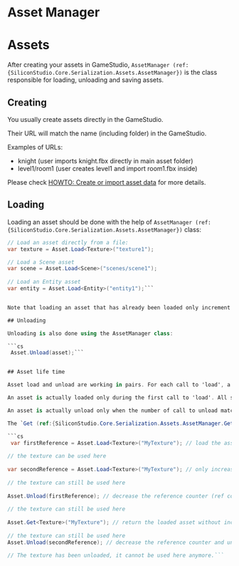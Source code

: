 # Asset Manager

# Assets

After creating your assets in GameStudio, `AssetManager (ref:{SiliconStudio.Core.Serialization.Assets.AssetManager})` is the class responsible for loading, unloading and saving assets.

## Creating

You usually create assets directly in the GameStudio.

Their URL will match the name (including folder) in the GameStudio.

Examples of URLs:

- knight (user imports knight.fbx directly in main asset folder)
- level1/room1 (user creates level1 and import room1.fbx inside)

Please check [HOWTO: Create or import asset data](../../getting-started/howto-create-or-import-asset-data.md) for more details.

## Loading

Loading an asset should be done with the help of `AssetManager (ref:{SiliconStudio.Core.Serialization.Assets.AssetManager})` class:

```cs
// Load an asset directly from a file:
var texture = Asset.Load<Texture>("texture1");

// Load a Scene asset
var scene = Asset.Load<Scene>("scenes/scene1");
 
// Load an Entity asset
var entity = Asset.Load<Entity>("entity1");```


Note that loading an asset that has already been loaded only increment the reference counter and do not reload the asset.

## Unloading

Unloading is also done using the AssetManager class:

```cs
 Asset.Unload(asset);```


## Asset life time

Asset load and unload are working in pairs. For each call to 'load', a corresponding call to 'unload' is expected. 

An asset is actually loaded only during the first call to 'load'. All subsequent calls only result to an asset reference increment.

An asset is actually unload only when the number of call to unload match the number of call the load.

The `Get (ref:{SiliconStudio.Core.Serialization.Assets.AssetManager.Get})` method returns the reference to a loaded asset but does not increment the asset reference counter.

```cs
 var firstReference = Asset.Load<Texture>("MyTexture"); // load the asset and increase the reference counter (ref count = 1)
 
// the texture can be used here
 
var secondReference = Asset.Load<Texture>("MyTexture"); // only increase the reference counter (ref count = 2)
 
// the texture can still be used here
 
Asset.Unload(firstReference); // decrease the reference counter (ref count = 1)
 
// the texture can still be used here
 
Asset.Get<Texture>("MyTexture"); // return the loaded asset without increasing the reference counter (ref count = 1)
 
// the texture can still be used here
Asset.Unload(secondReference); // decrease the reference counter and unload the asset (ref count = 0)
 
// The texture has been unloaded, it cannot be used here anymore.```


